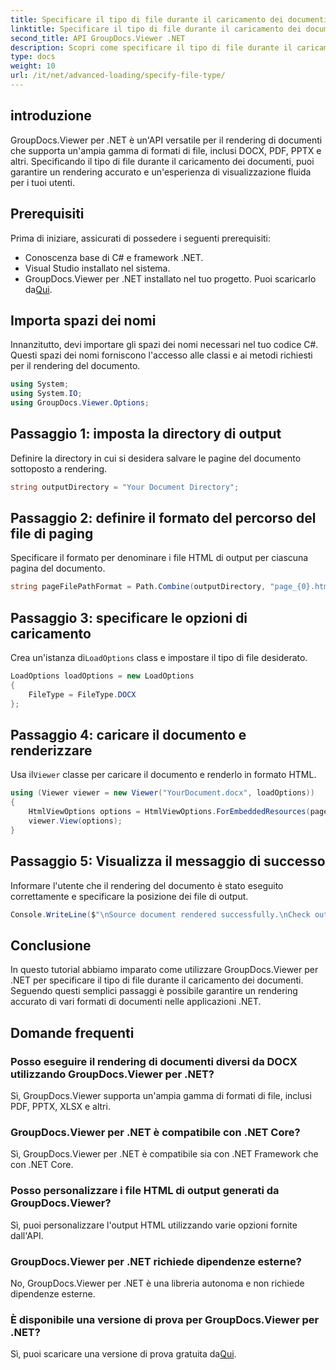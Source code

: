 ```yaml
---
title: Specificare il tipo di file durante il caricamento dei documenti
linktitle: Specificare il tipo di file durante il caricamento dei documenti
second_title: API GroupDocs.Viewer .NET
description: Scopri come specificare il tipo di file durante il caricamento di documenti utilizzando GroupDocs.Viewer per .NET. Esegui il rendering accurato di vari formati nelle tue applicazioni .NET.
type: docs
weight: 10
url: /it/net/advanced-loading/specify-file-type/
---
```

## introduzione
GroupDocs.Viewer per .NET è un'API versatile per il rendering di documenti che supporta un'ampia gamma di formati di file, inclusi DOCX, PDF, PPTX e altri. Specificando il tipo di file durante il caricamento dei documenti, puoi garantire un rendering accurato e un'esperienza di visualizzazione fluida per i tuoi utenti.
## Prerequisiti
Prima di iniziare, assicurati di possedere i seguenti prerequisiti:
- Conoscenza base di C# e framework .NET.
- Visual Studio installato nel sistema.
- GroupDocs.Viewer per .NET installato nel tuo progetto. Puoi scaricarlo da[Qui](https://releases.groupdocs.com/viewer/net/).
##
## Importa spazi dei nomi
Innanzitutto, devi importare gli spazi dei nomi necessari nel tuo codice C#. Questi spazi dei nomi forniscono l'accesso alle classi e ai metodi richiesti per il rendering del documento.
```csharp
using System;
using System.IO;
using GroupDocs.Viewer.Options;
```
## Passaggio 1: imposta la directory di output
Definire la directory in cui si desidera salvare le pagine del documento sottoposto a rendering.
```csharp
string outputDirectory = "Your Document Directory";
```
## Passaggio 2: definire il formato del percorso del file di paging
Specificare il formato per denominare i file HTML di output per ciascuna pagina del documento.
```csharp
string pageFilePathFormat = Path.Combine(outputDirectory, "page_{0}.html");
```
## Passaggio 3: specificare le opzioni di caricamento
 Crea un'istanza di`LoadOptions` class e impostare il tipo di file desiderato.
```csharp
LoadOptions loadOptions = new LoadOptions
{
    FileType = FileType.DOCX
};
```
## Passaggio 4: caricare il documento e renderizzare
 Usa il`Viewer` classe per caricare il documento e renderlo in formato HTML.
```csharp
using (Viewer viewer = new Viewer("YourDocument.docx", loadOptions))
{
    HtmlViewOptions options = HtmlViewOptions.ForEmbeddedResources(pageFilePathFormat);
    viewer.View(options);
}
```
## Passaggio 5: Visualizza il messaggio di successo
Informare l'utente che il rendering del documento è stato eseguito correttamente e specificare la posizione dei file di output.
```csharp
Console.WriteLine($"\nSource document rendered successfully.\nCheck output in {outputDirectory}.");
```

## Conclusione
In questo tutorial abbiamo imparato come utilizzare GroupDocs.Viewer per .NET per specificare il tipo di file durante il caricamento dei documenti. Seguendo questi semplici passaggi è possibile garantire un rendering accurato di vari formati di documenti nelle applicazioni .NET.
## Domande frequenti
### Posso eseguire il rendering di documenti diversi da DOCX utilizzando GroupDocs.Viewer per .NET?
Sì, GroupDocs.Viewer supporta un'ampia gamma di formati di file, inclusi PDF, PPTX, XLSX e altri.
### GroupDocs.Viewer per .NET è compatibile con .NET Core?
Sì, GroupDocs.Viewer per .NET è compatibile sia con .NET Framework che con .NET Core.
### Posso personalizzare i file HTML di output generati da GroupDocs.Viewer?
Sì, puoi personalizzare l'output HTML utilizzando varie opzioni fornite dall'API.
### GroupDocs.Viewer per .NET richiede dipendenze esterne?
No, GroupDocs.Viewer per .NET è una libreria autonoma e non richiede dipendenze esterne.
### È disponibile una versione di prova per GroupDocs.Viewer per .NET?
Sì, puoi scaricare una versione di prova gratuita da[Qui](https://releases.groupdocs.com/viewer/net/).